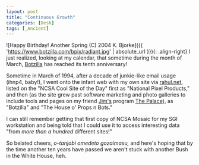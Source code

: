 ```yaml
---
layout: post
title: "Continuous Growth"
categories: [Desk]
tags: [_Ancient]
---
```



![Happy Birthday! Another Spring (C) 2004 K. Bjorke]({{ 'https://www.botzilla.com/bpix/radiant.jpg' | absolute_url }}){: .align-right}
I just realized, looking at my calendar, that sometime during the month of March, <a href="https://www.botzilla.com/">Botzilla</a> has reached its tenth anniversary!

Sometime in March of 1994, after a decade of junkie-like email usage (ihnp4, baby!), I went onto the infant web with my own site via <a href="http://www.rahul.net/">rahul.net,</a> listed on the "NCSA Cool Site of the Day" first as "National Pixel Products," and then (as the site grew past software marketing and photo galleries to include tools and pages on my friend <a href="http://www.jbum.com/" rel="friend">Jim's</a> program <a href="http://www.thepalace.com/">The Palace</a>), as "Botzilla" and "The House o' Props n Bots."

I can still remember getting that first copy of NCSA Mosaic for my SGI workstation and being told that I could use it to access interesting data "from <i>more than a hundred</i> different sites!"

So belated cheers, <i>o-tanjobi omedeto gozaimasu,</i> and here's hoping that by the time another ten years have passed we aren't stuck with another Bush in the White House, heh.
